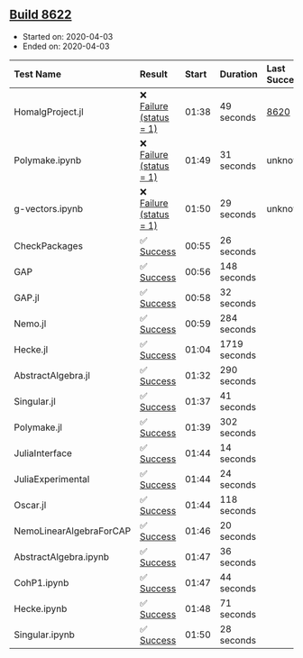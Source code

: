 ## [Build 8622](https://oscarci.mathematik.uni-kl.de/job/oscar/8622/)

* Started on: 2020-04-03
* Ended on: 2020-04-03

| Test Name    | Result | Start | Duration | Last Success | First Failure |
|:-------------|:-------|:------|:---------|:-------------|:--------------|
| HomalgProject.jl | ❌ [Failure (status = 1)](https://oscarci.mathematik.uni-kl.de/job/oscar/8622/artifact/logs/build-8622/HomalgProject.jl.log) | 01:38 | 49 seconds | [8620](https://oscarci.mathematik.uni-kl.de/job/oscar/8620/) | [8621](https://oscarci.mathematik.uni-kl.de/job/oscar/8621/) |
| Polymake.ipynb | ❌ [Failure (status = 1)](https://oscarci.mathematik.uni-kl.de/job/oscar/8622/artifact/logs/build-8622/Polymake.ipynb.log) | 01:49 | 31 seconds | unknown | unknown |
| g-vectors.ipynb | ❌ [Failure (status = 1)](https://oscarci.mathematik.uni-kl.de/job/oscar/8622/artifact/logs/build-8622/g-vectors.ipynb.log) | 01:50 | 29 seconds | unknown | unknown |
| CheckPackages | ✅ [Success](https://oscarci.mathematik.uni-kl.de/job/oscar/8622/artifact/logs/build-8622/CheckPackages.log) | 00:55 | 26 seconds |  |  |
| GAP | ✅ [Success](https://oscarci.mathematik.uni-kl.de/job/oscar/8622/artifact/logs/build-8622/GAP.log) | 00:56 | 148 seconds |  |  |
| GAP.jl | ✅ [Success](https://oscarci.mathematik.uni-kl.de/job/oscar/8622/artifact/logs/build-8622/GAP.jl.log) | 00:58 | 32 seconds |  |  |
| Nemo.jl | ✅ [Success](https://oscarci.mathematik.uni-kl.de/job/oscar/8622/artifact/logs/build-8622/Nemo.jl.log) | 00:59 | 284 seconds |  |  |
| Hecke.jl | ✅ [Success](https://oscarci.mathematik.uni-kl.de/job/oscar/8622/artifact/logs/build-8622/Hecke.jl.log) | 01:04 | 1719 seconds |  |  |
| AbstractAlgebra.jl | ✅ [Success](https://oscarci.mathematik.uni-kl.de/job/oscar/8622/artifact/logs/build-8622/AbstractAlgebra.jl.log) | 01:32 | 290 seconds |  |  |
| Singular.jl | ✅ [Success](https://oscarci.mathematik.uni-kl.de/job/oscar/8622/artifact/logs/build-8622/Singular.jl.log) | 01:37 | 41 seconds |  |  |
| Polymake.jl | ✅ [Success](https://oscarci.mathematik.uni-kl.de/job/oscar/8622/artifact/logs/build-8622/Polymake.jl.log) | 01:39 | 302 seconds |  |  |
| JuliaInterface | ✅ [Success](https://oscarci.mathematik.uni-kl.de/job/oscar/8622/artifact/logs/build-8622/JuliaInterface.log) | 01:44 | 14 seconds |  |  |
| JuliaExperimental | ✅ [Success](https://oscarci.mathematik.uni-kl.de/job/oscar/8622/artifact/logs/build-8622/JuliaExperimental.log) | 01:44 | 24 seconds |  |  |
| Oscar.jl | ✅ [Success](https://oscarci.mathematik.uni-kl.de/job/oscar/8622/artifact/logs/build-8622/Oscar.jl.log) | 01:44 | 118 seconds |  |  |
| NemoLinearAlgebraForCAP | ✅ [Success](https://oscarci.mathematik.uni-kl.de/job/oscar/8622/artifact/logs/build-8622/NemoLinearAlgebraForCAP.log) | 01:46 | 20 seconds |  |  |
| AbstractAlgebra.ipynb | ✅ [Success](https://oscarci.mathematik.uni-kl.de/job/oscar/8622/artifact/logs/build-8622/AbstractAlgebra.ipynb.log) | 01:47 | 36 seconds |  |  |
| CohP1.ipynb | ✅ [Success](https://oscarci.mathematik.uni-kl.de/job/oscar/8622/artifact/logs/build-8622/CohP1.ipynb.log) | 01:47 | 44 seconds |  |  |
| Hecke.ipynb | ✅ [Success](https://oscarci.mathematik.uni-kl.de/job/oscar/8622/artifact/logs/build-8622/Hecke.ipynb.log) | 01:48 | 71 seconds |  |  |
| Singular.ipynb | ✅ [Success](https://oscarci.mathematik.uni-kl.de/job/oscar/8622/artifact/logs/build-8622/Singular.ipynb.log) | 01:50 | 28 seconds |  |  |
